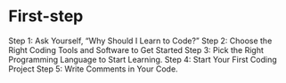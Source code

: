 # First-step
Step 1: Ask Yourself, “Why Should I Learn to Code?” 
Step 2: Choose the Right Coding Tools and Software to Get Started
Step 3: Pick the Right Programming Language to Start Learning. 
Step 4: Start Your First Coding Project
Step 5: Write Comments in Your Code.
